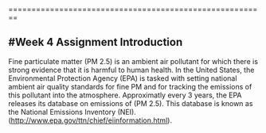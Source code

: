========================================================

#Week 4 Assignment
Introduction
-------------

Fine particulate matter (PM 2.5) is an ambient air pollutant for which there is strong evidence that it is harmful to human health. In the United States, the Environmental Protection Agency (EPA) is tasked with setting national ambient air quality standards for fine PM and for tracking the emissions of this pollutant into the atmosphere. Approximatly every 3 years, the EPA releases its database on emissions of (PM 2.5). This database is known as the National Emissions Inventory (NEI). (http://www.epa.gov/ttn/chief/eiinformation.html).